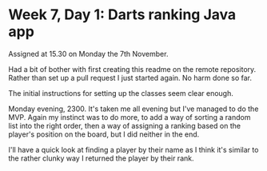 # Week 7, Day 1: Darts ranking Java app

Assigned at 15.30 on Monday the 7th November.

Had a bit of bother with first creating this readme on the remote repository. Rather than set up a pull request I just started again. No harm done so far.

The initial instructions for setting up the classes seem clear enough.

Monday evening, 2300. It's taken me all evening but I've managed to do the MVP. Again my instinct was to do more, to add a way of sorting a random list into the right order, then a way of assigning a ranking based on the player's position on the board, but I did neither in the end. 

I'll have a quick look at finding a player by their name as I think it's similar to the rather clunky way I returned the player by their rank.